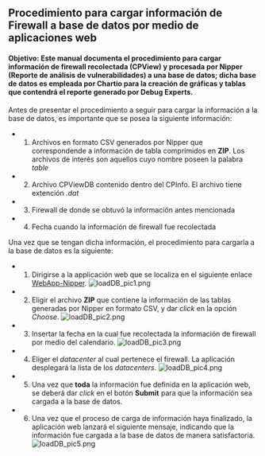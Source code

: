 ## Procedimiento para cargar información de Firewall a base de datos por medio de aplicaciones web

#### Objetivo: Este manual documenta el procedimiento para cargar información de firewall recolectada (CPView) y procesada por Nipper (Reporte de análisis de vulnerabilidades) a una base de datos; dicha base de datos es empleada por Chartio para la creación de gráficas y tablas que contendrá el reporte generado por Debug Experts.

Antes de presentar el procedimiento a seguir para cargar la información a la base de datos, es importante que se posea la siguiente información:
* 1) Archivos en formato CSV generados por Nipper que correspondende a información de tabla comprimidos en **ZIP**. Los archivos de interés son aquellos cuyo nombre poseen la palabra *table*
* 2) Archivo CPViewDB contenido dentro del CPInfo. El archivo tiene extención *.dat*
* 3) Firewall de donde se obtuvó la información antes mencionada
* 4) Fecha cuando la información de firewall fue recolectada

Una vez que se tengan dicha información, el procedimiento para cargarla a la base de datos es la siguiente:
* 1. Dirigirse a la applicación web que se localiza en el siguiente enlace [WebApp-Nipper](http://172.16.0.225:5050).
![loadDB_pic1.png](https://raw.githubusercontent.com/miguelDE/services-manual/master/manual/Images/loadDB_pic1.png)

* 2. Eligir el archivo **ZIP** que contiene la información de las tablas generadas por Nipper en formato CSV, y dar *click* en la opción *Choose*.
![loadDB_pic2.png](https://raw.githubusercontent.com/miguelDE/services-manual/master/manual/Images/loadDB_pic2.png)

* 3. Insertar la fecha en la cual fue recolectada la información de firewall por medio del calendario. 
![loadDB_pic3.png](https://raw.githubusercontent.com/miguelDE/services-manual/master/manual/Images/loadDB_pic3.png)

* 4. Eliger el *datacenter* al cual pertenece el firewall. La aplicación desplegará la lista de los *datacenters*.
![loadDB_pic4.png](https://raw.githubusercontent.com/miguelDE/services-manual/master/manual/Images/loadDB_pic4.png)

* 5. Una vez que **toda** la información fue definida en la aplicación web, se deberá dar *click* en el botón **Submit** para que la información sea cargada a la base de datos. 

* 6. Una vez que el proceso de carga de información haya finalizado, la aplicación web lanzará el siguiente mensaje, indicando que la información fue cargada a la base de datos de manera satisfactoria. 
![loadDB_pic5.png](https://raw.githubusercontent.com/miguelDE/services-manual/master/manual/Images/loadDB_pic5.png)

